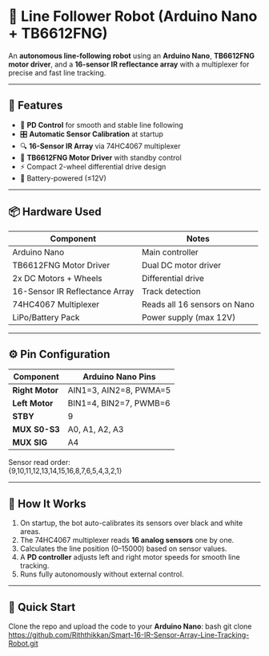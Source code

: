 # 🤖 Line Follower Robot (Arduino Nano + TB6612FNG)

An **autonomous line-following robot** using an **Arduino Nano**, **TB6612FNG motor driver**, and a **16-sensor IR reflectance array** with a multiplexer for precise and fast line tracking.

---

## 🔧 Features
- 🧠 **PD Control** for smooth and stable line following
- 🎛️ **Automatic Sensor Calibration** at startup
- 🔍 **16-Sensor IR Array** via 74HC4067 multiplexer
- 🔌 **TB6612FNG Motor Driver** with standby control
- ⚡ Compact 2-wheel differential drive design
- 🔋 Battery-powered (≤12V)

---

## 📦 Hardware Used
| Component                       | Notes                          |
|--------------------------------|-------------------------------|
| Arduino Nano                   | Main controller               |
| TB6612FNG Motor Driver         | Dual DC motor driver          |
| 2x DC Motors + Wheels          | Differential drive            |
| 16-Sensor IR Reflectance Array | Track detection               |
| 74HC4067 Multiplexer           | Reads all 16 sensors on Nano  |
| LiPo/Battery Pack              | Power supply (max 12V)        |

---

## ⚙️ Pin Configuration

| Component       | Arduino Nano Pins           |
|-----------------|----------------------------|
| **Right Motor** | AIN1=3, AIN2=8, PWMA=5     |
| **Left Motor**  | BIN1=4, BIN2=7, PWMB=6     |
| **STBY**        | 9                          |
| **MUX S0-S3**   | A0, A1, A2, A3             |
| **MUX SIG**     | A4                         |

Sensor read order:  
{9,10,11,12,13,14,15,16,8,7,6,5,4,3,2,1}

---

## 🧩 How It Works
1. On startup, the bot auto-calibrates its sensors over black and white areas.  
2. The 74HC4067 multiplexer reads **16 analog sensors** one by one.  
3. Calculates the line position (0–15000) based on sensor values.  
4. A **PD controller** adjusts left and right motor speeds for smooth line tracking.  
5. Runs fully autonomously without external control.

---

## 🚀 Quick Start
 Clone the repo and upload the code to your **Arduino Nano**:
   bash
   git clone https://github.com/Riththikkan/Smart-16-IR-Sensor-Array-Line-Tracking-Robot.git
